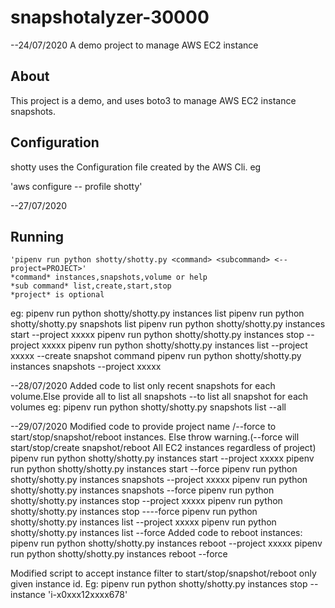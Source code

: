 # snapshotalyzer-30000
--24/07/2020
A demo project to manage AWS EC2 instance

## About
This project is a demo, and uses boto3 to manage AWS EC2 instance snapshots.

## Configuration

shotty uses the Configuration file created by the AWS Cli. eg

'aws configure -- profile shotty'

--27/07/2020
## Running
    'pipenv run python shotty/shotty.py <command> <subcommand> <--project=PROJECT>'
    *command* instances,snapshots,volume or help
    *sub command* list,create,start,stop
    *project* is optional

  eg: pipenv run  python shotty/shotty.py instances list
      pipenv run  python shotty/shotty.py snapshots list
      pipenv run  python shotty/shotty.py instances start --project xxxxx
      pipenv run  python shotty/shotty.py instances stop --project xxxxx
      pipenv run  python shotty/shotty.py instances list --project xxxxx
      --create snapshot command
      pipenv run  python shotty/shotty.py instances snapshots --project xxxxx


--28/07/2020
  Added code to list only recent snapshots for each volume.Else provide all to list all snapshots
   --to list all snapshot for each volumes
  eg: pipenv run  python shotty/shotty.py snapshots list --all


--29/07/2020
Modified code to provide project name /--force to start/stop/snapshot/reboot instances. Else throw warning.(--force will start/stop/create snapshot/reboot All EC2 instances regardless of project)
pipenv run  python shotty/shotty.py instances start --project xxxxx
pipenv run  python shotty/shotty.py instances start --force
pipenv run  python shotty/shotty.py instances snapshots --project xxxxx
pipenv run  python shotty/shotty.py instances snapshots --force
pipenv run  python shotty/shotty.py instances stop --project xxxxx
pipenv run  python shotty/shotty.py instances stop ----force
pipenv run  python shotty/shotty.py instances list --project xxxxx
pipenv run  python shotty/shotty.py instances list --force
Added code to reboot instances:
pipenv run  python shotty/shotty.py instances reboot --project xxxxx
pipenv run  python shotty/shotty.py instances reboot --force

Modified script to accept instance filter to start/stop/snapshot/reboot only given instance id.
Eg:
pipenv run  python shotty/shotty.py instances stop --instance 'i-x0xxx12xxxx678'
